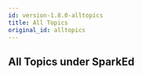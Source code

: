 ```yaml
---
id: version-1.8.0-alltopics
title: All Topics
original_id: alltopics
---
```


## All Topics under SparkEd  

